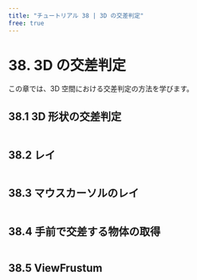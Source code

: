 ```yaml
---
title: "チュートリアル 38 | 3D の交差判定"
free: true
---
```


# 38. 3D の交差判定
この章では、3D 空間における交差判定の方法を学びます。

## 38.1 3D 形状の交差判定

```cpp

```


## 38.2 レイ

```cpp

```


## 38.3 マウスカーソルのレイ

```cpp

```


## 38.4 手前で交差する物体の取得

```cpp

```


## 38.5 ViewFrustum

```cpp

```
